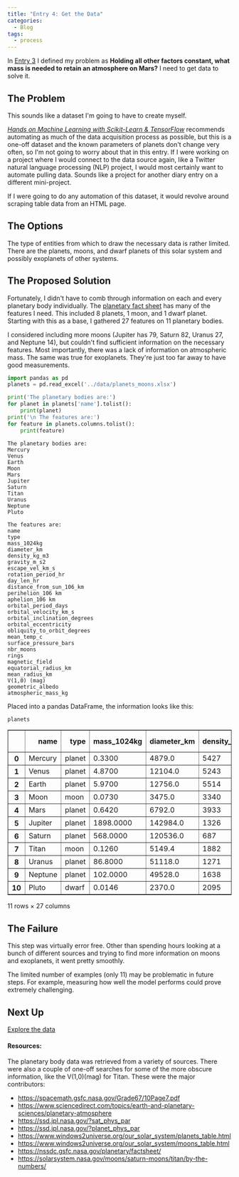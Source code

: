 ```yaml
---
title: "Entry 4: Get the Data"
categories:
  - Blog
tags:
  - process
---
```


In [Entry 3](https://julielinx.github.io/blog/frame_prob/) I defined my problem as **Holding all other factors constant, what mass is needed to retain an atmosphere on Mars?** I need to get data to solve it.

## The Problem

This sounds like a dataset I'm going to have to create myself.

*[Hands on Machine Learning with Scikit-Learn & TensorFlow](https://www.amazon.com/Hands-Machine-Learning-Scikit-Learn-TensorFlow/dp/1491962291)* recommends automating as much of the data acquisition process as possible, but this is a one-off dataset and the known parameters of planets don't change very often, so I'm not going to worry about that in this entry. If I were working on a project where I would connect to the data source again, like a Twitter natural language processing (NLP) project, I would most certainly want to automate pulling data. Sounds like a project for another diary entry on a different mini-project.

If I were going to do any automation of this dataset, it would revolve around scraping table data from an HTML page. 

## The Options

The type of entities from which to draw the necessary data is rather limited. There are the planets, moons, and dwarf planets of this solar system and possibly exoplanets of other systems.

## The Proposed Solution

Fortunately, I didn't have to comb through information on each and every planetary body individually. The [planetary fact sheet](https://nssdc.gsfc.nasa.gov/planetary/factsheet/) has many of the features I need. This included 8 planets, 1 moon, and 1 dwarf planet. Starting with this as a base, I gathered 27 features on 11 planetary bodies.

I considered including more moons (Jupiter has 79, Saturn 82, Uranus 27, and Neptune 14), but couldn't find sufficient information on the necessary features. Most importantly, there was a lack of information on atmospheric mass.
The same was true for exoplanets. They're just too far away to have good measurements.


```python
import pandas as pd
planets = pd.read_excel('../data/planets_moons.xlsx')

print('The planetary bodies are:')
for planet in planets['name'].tolist():
    print(planet)
print('\n The features are:')
for feature in planets.columns.tolist():
    print(feature)
```

    The planetary bodies are:
    Mercury
    Venus
    Earth
    Moon
    Mars
    Jupiter
    Saturn
    Titan
    Uranus
    Neptune
    Pluto
    
    The features are:
    name
    type
    mass_1024kg
    diameter_km
    density_kg_m3
    gravity_m_s2
    escape_vel_km_s
    rotation_period_hr
    day_len_hr
    distance_from_sun_106_km
    perihelion_106 km
    aphelion_106 km
    orbital_period_days
    orbital_velocity_km_s
    orbital_inclination_degrees
    orbital_eccentricity
    obliquity_to_orbit_degrees
    mean_temp_c
    surface_pressure_bars
    nbr_moons
    rings
    magnetic_field
    equatorial_radius_km
    mean_radius_km
    V(1,0) (mag)
    geometric_albedo
    atmospheric_mass_kg
    
Placed into a pandas DataFrame, the information looks like this:
 
```python
planets
```




<div>
<style scoped>
    .dataframe tbody tr th:only-of-type {
        vertical-align: middle;
    }

    .dataframe tbody tr th {
        vertical-align: top;
    }

    .dataframe thead th {
        text-align: right;
    }
</style>
<table border="1" class="dataframe">
  <thead>
    <tr style="text-align: right;">
      <th></th>
      <th>name</th>
      <th>type</th>
      <th>mass_1024kg</th>
      <th>diameter_km</th>
      <th>density_kg_m3</th>
      <th>gravity_m_s2</th>
      <th>escape_vel_km_s</th>
      <th>rotation_period_hr</th>
      <th>day_len_hr</th>
      <th>distance_from_sun_106_km</th>
      <th>...</th>
      <th>mean_temp_c</th>
      <th>surface_pressure_bars</th>
      <th>nbr_moons</th>
      <th>rings</th>
      <th>magnetic_field</th>
      <th>equatorial_radius_km</th>
      <th>mean_radius_km</th>
      <th>V(1,0) (mag)</th>
      <th>geometric_albedo</th>
      <th>atmospheric_mass_kg</th>
    </tr>
  </thead>
  <tbody>
    <tr>
      <th>0</th>
      <td>Mercury</td>
      <td>planet</td>
      <td>0.3300</td>
      <td>4879.0</td>
      <td>5427</td>
      <td>3.7</td>
      <td>4.3</td>
      <td>1407.6</td>
      <td>4222.6</td>
      <td>57.9</td>
      <td>...</td>
      <td>167</td>
      <td>1.000000e-14</td>
      <td>0</td>
      <td>No</td>
      <td>Yes</td>
      <td>2440.5300</td>
      <td>2439.4000</td>
      <td>-0.60</td>
      <td>0.106</td>
      <td>1.000000e+03</td>
    </tr>
    <tr>
      <th>1</th>
      <td>Venus</td>
      <td>planet</td>
      <td>4.8700</td>
      <td>12104.0</td>
      <td>5243</td>
      <td>8.9</td>
      <td>10.4</td>
      <td>-5832.5</td>
      <td>2802.0</td>
      <td>108.2</td>
      <td>...</td>
      <td>464</td>
      <td>9.200000e+01</td>
      <td>0</td>
      <td>No</td>
      <td>No</td>
      <td>6051.8000</td>
      <td>6051.8000</td>
      <td>-4.47</td>
      <td>0.650</td>
      <td>4.800000e+20</td>
    </tr>
    <tr>
      <th>2</th>
      <td>Earth</td>
      <td>planet</td>
      <td>5.9700</td>
      <td>12756.0</td>
      <td>5514</td>
      <td>9.8</td>
      <td>11.2</td>
      <td>23.9</td>
      <td>24.0</td>
      <td>149.6</td>
      <td>...</td>
      <td>15</td>
      <td>1.014000e+00</td>
      <td>1</td>
      <td>No</td>
      <td>Yes</td>
      <td>6378.1366</td>
      <td>6371.0084</td>
      <td>-3.86</td>
      <td>0.367</td>
      <td>1.400000e+21</td>
    </tr>
    <tr>
      <th>3</th>
      <td>Moon</td>
      <td>moon</td>
      <td>0.0730</td>
      <td>3475.0</td>
      <td>3340</td>
      <td>1.6</td>
      <td>2.4</td>
      <td>655.7</td>
      <td>708.7</td>
      <td>149.6</td>
      <td>...</td>
      <td>-20</td>
      <td>3.000000e-15</td>
      <td>0</td>
      <td>No</td>
      <td>No</td>
      <td>1737.5000</td>
      <td>1737.4000</td>
      <td>-0.08</td>
      <td>0.120</td>
      <td>1.000000e+05</td>
    </tr>
    <tr>
      <th>4</th>
      <td>Mars</td>
      <td>planet</td>
      <td>0.6420</td>
      <td>6792.0</td>
      <td>3933</td>
      <td>3.7</td>
      <td>5.0</td>
      <td>24.6</td>
      <td>24.7</td>
      <td>227.9</td>
      <td>...</td>
      <td>-65</td>
      <td>1.000000e-02</td>
      <td>2</td>
      <td>No</td>
      <td>No</td>
      <td>3396.1900</td>
      <td>3389.5000</td>
      <td>-1.52</td>
      <td>0.150</td>
      <td>2.500000e+16</td>
    </tr>
    <tr>
      <th>5</th>
      <td>Jupiter</td>
      <td>planet</td>
      <td>1898.0000</td>
      <td>142984.0</td>
      <td>1326</td>
      <td>23.1</td>
      <td>59.5</td>
      <td>9.9</td>
      <td>9.9</td>
      <td>778.6</td>
      <td>...</td>
      <td>-110</td>
      <td>2.000000e+00</td>
      <td>79</td>
      <td>Yes</td>
      <td>Yes</td>
      <td>71492.0000</td>
      <td>69911.0000</td>
      <td>-9.40</td>
      <td>0.520</td>
      <td>1.900000e+27</td>
    </tr>
    <tr>
      <th>6</th>
      <td>Saturn</td>
      <td>planet</td>
      <td>568.0000</td>
      <td>120536.0</td>
      <td>687</td>
      <td>9.0</td>
      <td>35.5</td>
      <td>10.7</td>
      <td>10.7</td>
      <td>1433.5</td>
      <td>...</td>
      <td>-140</td>
      <td>1.000000e+03</td>
      <td>82</td>
      <td>Yes</td>
      <td>Yes</td>
      <td>60268.0000</td>
      <td>58232.0000</td>
      <td>-8.88</td>
      <td>0.470</td>
      <td>5.400000e+26</td>
    </tr>
    <tr>
      <th>7</th>
      <td>Titan</td>
      <td>moon</td>
      <td>0.1260</td>
      <td>5149.4</td>
      <td>1882</td>
      <td>1.4</td>
      <td>2.6</td>
      <td>382.0</td>
      <td>382.0</td>
      <td>1433.5</td>
      <td>...</td>
      <td>-179</td>
      <td>1.600000e+00</td>
      <td>0</td>
      <td>No</td>
      <td>No</td>
      <td>2574.7000</td>
      <td>2574.7000</td>
      <td>-8.10</td>
      <td>0.210</td>
      <td>9.100000e+18</td>
    </tr>
    <tr>
      <th>8</th>
      <td>Uranus</td>
      <td>planet</td>
      <td>86.8000</td>
      <td>51118.0</td>
      <td>1271</td>
      <td>8.7</td>
      <td>21.3</td>
      <td>-17.2</td>
      <td>17.2</td>
      <td>2872.5</td>
      <td>...</td>
      <td>-195</td>
      <td>1.000000e+03</td>
      <td>27</td>
      <td>Yes</td>
      <td>Yes</td>
      <td>25559.0000</td>
      <td>25362.0000</td>
      <td>-7.19</td>
      <td>0.510</td>
      <td>8.600000e+25</td>
    </tr>
    <tr>
      <th>9</th>
      <td>Neptune</td>
      <td>planet</td>
      <td>102.0000</td>
      <td>49528.0</td>
      <td>1638</td>
      <td>11.0</td>
      <td>23.5</td>
      <td>16.1</td>
      <td>16.1</td>
      <td>4495.1</td>
      <td>...</td>
      <td>-200</td>
      <td>1.000000e+03</td>
      <td>14</td>
      <td>Yes</td>
      <td>Yes</td>
      <td>24764.0000</td>
      <td>24622.0000</td>
      <td>-6.87</td>
      <td>0.410</td>
      <td>1.000000e+26</td>
    </tr>
    <tr>
      <th>10</th>
      <td>Pluto</td>
      <td>dwarf</td>
      <td>0.0146</td>
      <td>2370.0</td>
      <td>2095</td>
      <td>0.7</td>
      <td>1.3</td>
      <td>-153.3</td>
      <td>153.3</td>
      <td>5906.4</td>
      <td>...</td>
      <td>-225</td>
      <td>1.000000e-05</td>
      <td>5</td>
      <td>No</td>
      <td>No</td>
      <td>1188.3000</td>
      <td>1188.3000</td>
      <td>-1.00</td>
      <td>0.300</td>
      <td>1.300000e+14</td>
    </tr>
  </tbody>
</table>
<p>11 rows × 27 columns</p>
</div>


## The Failure

This step was virtually error free. Other than spending hours looking at a bunch of different sources and trying to find more information on moons and exoplanets, it went pretty smoothly.

The limited number of examples (only 11) may be problematic in future steps. For example, measuring how well the model performs could prove extremely challenging.

## Next Up

[Explore the data](https://julielinx.github.io/blog/EDA/)

#### Resources:

The planetary body data was retrieved from a variety of sources. There were also a couple of one-off searches for some of the more obscure information, like the V(1,0)(mag) for Titan. These were the major contributors:

- https://spacemath.gsfc.nasa.gov/Grade67/10Page7.pdf
- https://www.sciencedirect.com/topics/earth-and-planetary-sciences/planetary-atmosphere
- https://ssd.jpl.nasa.gov/?sat_phys_par
- https://ssd.jpl.nasa.gov/?planet_phys_par
- https://www.windows2universe.org/our_solar_system/planets_table.html
- https://www.windows2universe.org/our_solar_system/moons_table.html
- https://nssdc.gsfc.nasa.gov/planetary/factsheet/
- https://solarsystem.nasa.gov/moons/saturn-moons/titan/by-the-numbers/
